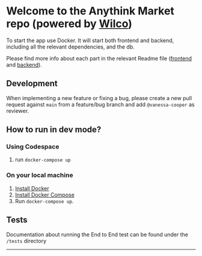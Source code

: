 # Welcome to the Anythink Market repo (powered by [Wilco](https://www.trywilco.com))

To start the app use Docker. It will start both frontend and backend, including all the relevant dependencies, and the db.

Please find more info about each part in the relevant Readme file ([frontend](frontend/readme.md) and [backend](backend/README.md)).

## Development

When implementing a new feature or fixing a bug, please create a new pull request against `main` from a feature/bug branch and add `@vanessa-cooper` as reviewer.

## How to run in dev mode?

### Using Codespace

1.  run `docker-compose up`

### On your local machine

1. [Install Docker](https://docs.docker.com/get-docker/)
2. [Install Docker Compose](https://docs.docker.com/compose/install/)
3. Run `docker-compose up`.

## Tests

Documentation about running the End to End test can be found under the `/tests` directory

---
